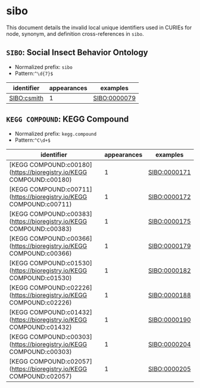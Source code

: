 # sibo

This document details the invalid local unique identifiers used in CURIEs
for node, synonym, and definition cross-references in `sibo`.


## `SIBO`: Social Insect Behavior Ontology

- Normalized prefix: `sibo`
- Pattern:`^\d{7}$`


| identifier                                        |   appearances | examples                                            |
|---------------------------------------------------|---------------|-----------------------------------------------------|
| [SIBO:csmith](https://bioregistry.io/SIBO:csmith) |             1 | [SIBO:0000079](https://bioregistry.io/SIBO:0000079) |

## `KEGG COMPOUND`: KEGG Compound

- Normalized prefix: `kegg.compound`
- Pattern:`^C\d+$`


| identifier                                                          |   appearances | examples                                            |
|---------------------------------------------------------------------|---------------|-----------------------------------------------------|
| [KEGG COMPOUND:c00180](https://bioregistry.io/KEGG COMPOUND:c00180) |             1 | [SIBO:0000171](https://bioregistry.io/SIBO:0000171) |
| [KEGG COMPOUND:c00711](https://bioregistry.io/KEGG COMPOUND:c00711) |             1 | [SIBO:0000172](https://bioregistry.io/SIBO:0000172) |
| [KEGG COMPOUND:c00383](https://bioregistry.io/KEGG COMPOUND:c00383) |             1 | [SIBO:0000175](https://bioregistry.io/SIBO:0000175) |
| [KEGG COMPOUND:c00366](https://bioregistry.io/KEGG COMPOUND:c00366) |             1 | [SIBO:0000179](https://bioregistry.io/SIBO:0000179) |
| [KEGG COMPOUND:c01530](https://bioregistry.io/KEGG COMPOUND:c01530) |             1 | [SIBO:0000182](https://bioregistry.io/SIBO:0000182) |
| [KEGG COMPOUND:c02226](https://bioregistry.io/KEGG COMPOUND:c02226) |             1 | [SIBO:0000188](https://bioregistry.io/SIBO:0000188) |
| [KEGG COMPOUND:c01432](https://bioregistry.io/KEGG COMPOUND:c01432) |             1 | [SIBO:0000190](https://bioregistry.io/SIBO:0000190) |
| [KEGG COMPOUND:c00303](https://bioregistry.io/KEGG COMPOUND:c00303) |             1 | [SIBO:0000204](https://bioregistry.io/SIBO:0000204) |
| [KEGG COMPOUND:c02057](https://bioregistry.io/KEGG COMPOUND:c02057) |             1 | [SIBO:0000205](https://bioregistry.io/SIBO:0000205) |

